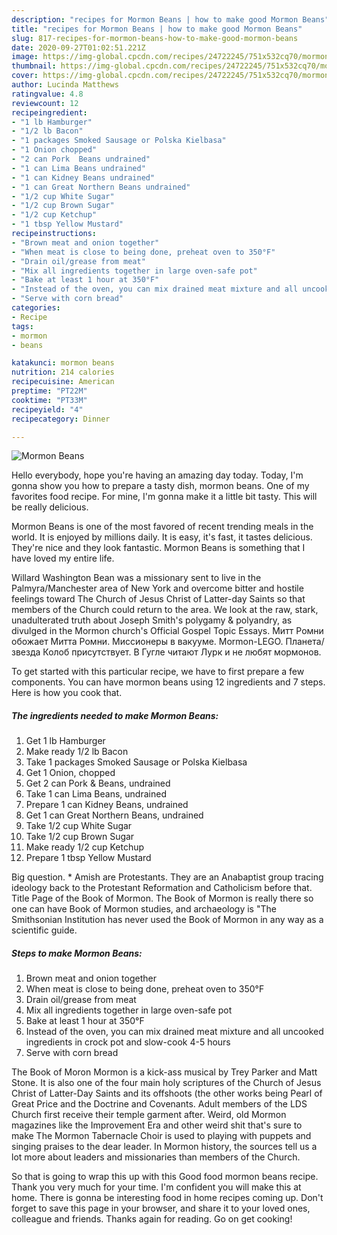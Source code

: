```yaml
---
description: "recipes for Mormon Beans | how to make good Mormon Beans"
title: "recipes for Mormon Beans | how to make good Mormon Beans"
slug: 817-recipes-for-mormon-beans-how-to-make-good-mormon-beans
date: 2020-09-27T01:02:51.221Z
image: https://img-global.cpcdn.com/recipes/24722245/751x532cq70/mormon-beans-recipe-main-photo.jpg
thumbnail: https://img-global.cpcdn.com/recipes/24722245/751x532cq70/mormon-beans-recipe-main-photo.jpg
cover: https://img-global.cpcdn.com/recipes/24722245/751x532cq70/mormon-beans-recipe-main-photo.jpg
author: Lucinda Matthews
ratingvalue: 4.8
reviewcount: 12
recipeingredient:
- "1 lb Hamburger"
- "1/2 lb Bacon"
- "1 packages Smoked Sausage or Polska Kielbasa"
- "1 Onion chopped"
- "2 can Pork  Beans undrained"
- "1 can Lima Beans undrained"
- "1 can Kidney Beans undrained"
- "1 can Great Northern Beans undrained"
- "1/2 cup White Sugar"
- "1/2 cup Brown Sugar"
- "1/2 cup Ketchup"
- "1 tbsp Yellow Mustard"
recipeinstructions:
- "Brown meat and onion together"
- "When meat is close to being done, preheat oven to 350°F"
- "Drain oil/grease from meat"
- "Mix all ingredients together in large oven-safe pot"
- "Bake at least 1 hour at 350°F"
- "Instead of the oven, you can mix drained meat mixture and all uncooked ingredients in crock pot and slow-cook 4-5 hours"
- "Serve with corn bread"
categories:
- Recipe
tags:
- mormon
- beans

katakunci: mormon beans 
nutrition: 214 calories
recipecuisine: American
preptime: "PT22M"
cooktime: "PT33M"
recipeyield: "4"
recipecategory: Dinner

---
```



![Mormon Beans](https://img-global.cpcdn.com/recipes/24722245/751x532cq70/mormon-beans-recipe-main-photo.jpg)

Hello everybody, hope you're having an amazing day today. Today, I'm gonna show you how to prepare a tasty dish, mormon beans. One of my favorites food recipe. For mine, I'm gonna make it a little bit tasty. This will be really delicious.

Mormon Beans is one of the most favored of recent trending meals in the world. It is enjoyed by millions daily. It is easy, it's fast, it tastes delicious. They're nice and they look fantastic. Mormon Beans is something that I have loved my entire life.

Willard Washington Bean was a missionary sent to live in the Palmyra/Manchester area of New York and overcome bitter and hostile feelings toward The Church of Jesus Christ of Latter-day Saints so that members of the Church could return to the area. We look at the raw, stark, unadulterated truth about Joseph Smith&#39;s polygamy &amp; polyandry, as divulged in the Mormon church&#39;s Official Gospel Topic Essays. Митт Ромни обожает Митта Ромни. Миссионеры в вакууме. Mormon-LEGO. Планета/звезда Колоб присутствует. В Гугле читают Лурк и не любят мормонов.


To get started with this particular recipe, we have to first prepare a few components. You can have mormon beans using 12 ingredients and 7 steps. Here is how you cook that.

<!--inarticleads1-->

##### The ingredients needed to make Mormon Beans:

1. Get 1 lb Hamburger
1. Make ready 1/2 lb Bacon
1. Take 1 packages Smoked Sausage or Polska Kielbasa
1. Get 1 Onion, chopped
1. Get 2 can Pork &amp; Beans, undrained
1. Take 1 can Lima Beans, undrained
1. Prepare 1 can Kidney Beans, undrained
1. Get 1 can Great Northern Beans, undrained
1. Take 1/2 cup White Sugar
1. Take 1/2 cup Brown Sugar
1. Make ready 1/2 cup Ketchup
1. Prepare 1 tbsp Yellow Mustard


Big question. * Amish are Protestants. They are an Anabaptist group tracing ideology back to the Protestant Reformation and Catholicism before that. Title Page of the Book of Mormon. The Book of Mormon is really there so one can have Book of Mormon studies, and archaeology is &#34;The Smithsonian Institution has never used the Book of Mormon in any way as a scientific guide. 

<!--inarticleads2-->

##### Steps to make Mormon Beans:

1. Brown meat and onion together
1. When meat is close to being done, preheat oven to 350°F
1. Drain oil/grease from meat
1. Mix all ingredients together in large oven-safe pot
1. Bake at least 1 hour at 350°F
1. Instead of the oven, you can mix drained meat mixture and all uncooked ingredients in crock pot and slow-cook 4-5 hours
1. Serve with corn bread


The Book of Moron Mormon is a kick-ass musical by Trey Parker and Matt Stone. It is also one of the four main holy scriptures of the Church of Jesus Christ of Latter-Day Saints and its offshoots (the other works being Pearl of Great Price and the Doctrine and Covenants. Adult members of the LDS Church first receive their temple garment after. Weird, old Mormon magazines like the Improvement Era and other weird shit that&#39;s sure to make The Mormon Tabernacle Choir is used to playing with puppets and singing praises to the dear leader. In Mormon history, the sources tell us a lot more about leaders and missionaries than members of the Church. 

So that is going to wrap this up with this Good food mormon beans recipe. Thank you very much for your time. I'm confident you will make this at home. There is gonna be interesting food in home recipes coming up. Don't forget to save this page in your browser, and share it to your loved ones, colleague and friends. Thanks again for reading. Go on get cooking!

